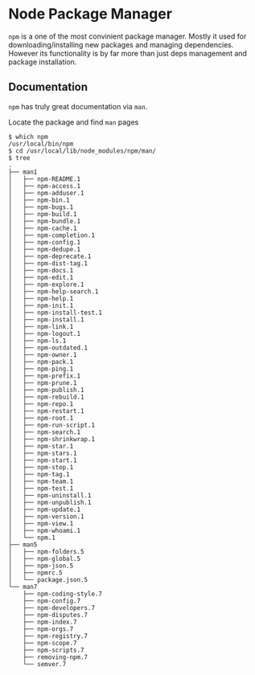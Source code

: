 # Node Package Manager
`npm` is a one of the most convinient package manager. Mostly it used for downloading/installing new packages and managing dependencies. However its functionality is by far more than just deps management and package installation.

## Documentation
`npm` has truly great documentation via `man`.

Locate the package and find `man` pages
```
$ which npm 
/usr/local/bin/npm
$ cd /usr/local/lib/node_modules/npm/man/
$ tree
.
├── man1
│   ├── npm-README.1
│   ├── npm-access.1
│   ├── npm-adduser.1
│   ├── npm-bin.1
│   ├── npm-bugs.1
│   ├── npm-build.1
│   ├── npm-bundle.1
│   ├── npm-cache.1
│   ├── npm-completion.1
│   ├── npm-config.1
│   ├── npm-dedupe.1
│   ├── npm-deprecate.1
│   ├── npm-dist-tag.1
│   ├── npm-docs.1
│   ├── npm-edit.1
│   ├── npm-explore.1
│   ├── npm-help-search.1
│   ├── npm-help.1
│   ├── npm-init.1
│   ├── npm-install-test.1
│   ├── npm-install.1
│   ├── npm-link.1
│   ├── npm-logout.1
│   ├── npm-ls.1
│   ├── npm-outdated.1
│   ├── npm-owner.1
│   ├── npm-pack.1
│   ├── npm-ping.1
│   ├── npm-prefix.1
│   ├── npm-prune.1
│   ├── npm-publish.1
│   ├── npm-rebuild.1
│   ├── npm-repo.1
│   ├── npm-restart.1
│   ├── npm-root.1
│   ├── npm-run-script.1
│   ├── npm-search.1
│   ├── npm-shrinkwrap.1
│   ├── npm-star.1
│   ├── npm-stars.1
│   ├── npm-start.1
│   ├── npm-stop.1
│   ├── npm-tag.1
│   ├── npm-team.1
│   ├── npm-test.1
│   ├── npm-uninstall.1
│   ├── npm-unpublish.1
│   ├── npm-update.1
│   ├── npm-version.1
│   ├── npm-view.1
│   ├── npm-whoami.1
│   └── npm.1
├── man5
│   ├── npm-folders.5
│   ├── npm-global.5
│   ├── npm-json.5
│   ├── npmrc.5
│   └── package.json.5
└── man7
    ├── npm-coding-style.7
    ├── npm-config.7
    ├── npm-developers.7
    ├── npm-disputes.7
    ├── npm-index.7
    ├── npm-orgs.7
    ├── npm-registry.7
    ├── npm-scope.7
    ├── npm-scripts.7
    ├── removing-npm.7
    └── semver.7
```
